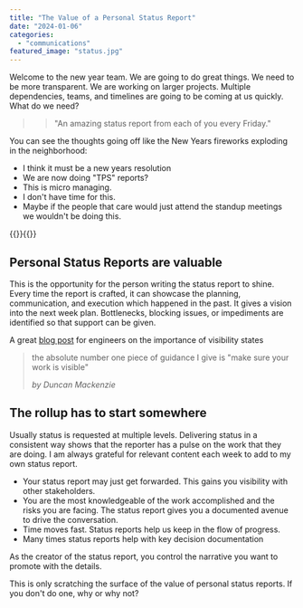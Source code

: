 ```yaml
---
title: "The Value of a Personal Status Report"
date: "2024-01-06"
categories: 
  - "communications"
featured_image: "status.jpg"
---
```

Welcome to the new year team.  We are going to do great things.  We need to be more transparent. We are working on larger projects.  Multiple dependencies, teams, and timelines are going to be coming at us quickly.  What do we need?  

>> "An amazing status report from each of you every Friday."

You can see the thoughts going off like the New Years fireworks exploding in the neighborhood:
* I think it must be a new years resolution
* We are now doing "TPS" reports?
* This is micro managing. 
* I don't have time for this.
* Maybe if the people that care would just attend the standup meetings we wouldn't be doing this.  

{{<featuredimage>}}{{</featuredimage>}}

## Personal Status Reports are valuable
This is the opportunity for the person writing the status report to shine. Every time the report is crafted, it can showcase the planning, communication, and execution which happened in the past.  It gives a vision into the next week plan. Bottlenecks, blocking issues, or impediments are identified so that support can be given.

A great [blog post](https://www.duncanmackenzie.net/blog/importance-of-visibility/) for engineers on the importance of visibility states
> the absolute number one piece of guidance I give is "make sure your work is visible"
>
>*by Duncan Mackenzie*

## The rollup has to start somewhere
Usually status is requested at multiple levels.  Delivering status in a consistent way shows that the reporter has a pulse on the work that they are doing.  I am always grateful for relevant content each week to add to my own status report.  

* Your status report may just get forwarded.  This gains you visibility with other stakeholders.  
* You are the most knowledgeable of the work accomplished and the risks you are facing.  The status report gives you a documented avenue to drive the conversation.
* Time moves fast.  Status reports help us keep in the flow of progress.
* Many times status reports help with key decision documentation

As the creator of the status report, you control the narrative you want to promote with the details.

This is only scratching the surface of the value of personal status reports.  If you don't do one, why or why not?
